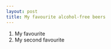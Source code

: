 ```yaml
---
layout: post
title: My favourite alcohol-free beers
---
```




1. My favourite
2. My second favourite

